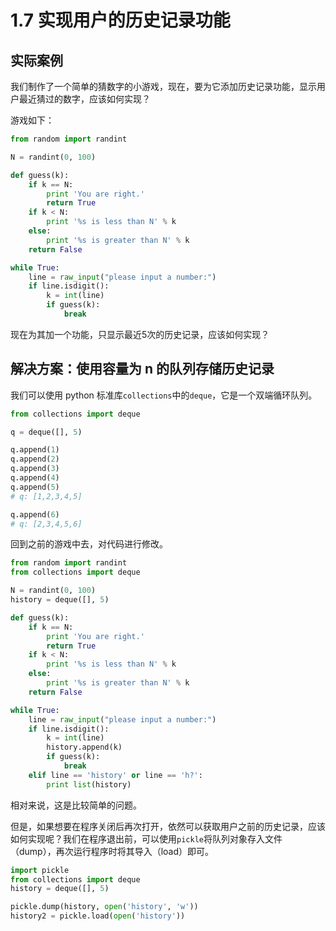 # 1.7 实现用户的历史记录功能

## 实际案例

我们制作了一个简单的猜数字的小游戏，现在，要为它添加历史记录功能，显示用户最近猜过的数字，应该如何实现？

游戏如下：

```python
from random import randint

N = randint(0, 100)

def guess(k):
    if k == N:
        print 'You are right.'
        return True
    if k < N:
        print '%s is less than N' % k
    else:
        print '%s is greater than N' % k
    return False

while True:
    line = raw_input("please input a number:")
    if line.isdigit():
        k = int(line)
        if guess(k):
            break
```

现在为其加一个功能，只显示最近5次的历史记录，应该如何实现？

## 解决方案：使用容量为 n 的队列存储历史记录

我们可以使用 python 标准库`collections`中的`deque`，它是一个双端循环队列。

```python
from collections import deque

q = deque([], 5)

q.append(1)
q.append(2)
q.append(3)
q.append(4)
q.append(5)
# q: [1,2,3,4,5]

q.append(6)
# q: [2,3,4,5,6]
```

回到之前的游戏中去，对代码进行修改。

```python
from random import randint
from collections import deque

N = randint(0, 100)
history = deque([], 5)

def guess(k):
    if k == N:
        print 'You are right.'
        return True
    if k < N:
        print '%s is less than N' % k
    else:
        print '%s is greater than N' % k
    return False

while True:
    line = raw_input("please input a number:")
    if line.isdigit():
        k = int(line)
        history.append(k)
        if guess(k):
            break
    elif line == 'history' or line == 'h?':
        print list(history)
```

相对来说，这是比较简单的问题。

但是，如果想要在程序关闭后再次打开，依然可以获取用户之前的历史记录，应该如何实现呢？我们在程序退出前，可以使用`pickle`将队列对象存入文件（dump），再次运行程序时将其导入（load）即可。

```python
import pickle
from collections import deque
history = deque([], 5)

pickle.dump(history, open('history', 'w'))
history2 = pickle.load(open('history'))
```
